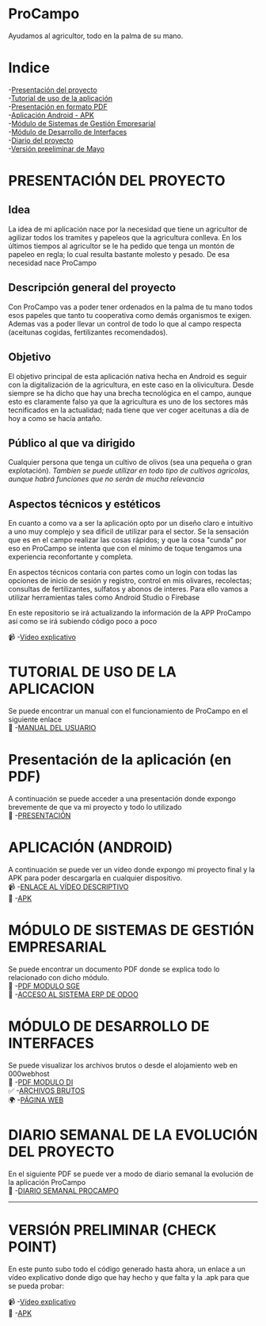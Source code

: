 # ProCampo
Ayudamos al agricultor, todo en la palma de su mano.

# Indice
-[Presentación del proyecto](https://github.com/ivanperezmolina/ProCampo#presentaci%C3%B3n-del-proyecto)<br>
-[Tutorial de uso de la aplicación](https://github.com/ivanperezmolina/ProCampo#tutorial-de-uso-de-la-aplicacion)<br>
-[Presentación en formato PDF](https://github.com/ivanperezmolina/ProCampo#presentaci%C3%B3n-de-la-aplicaci%C3%B3n-en-pdf)<br>
-[Aplicación Android - APK](https://github.com/ivanperezmolina/ProCampo#aplicaci%C3%B3n-android)<br>
-[Módulo de Sistemas de Gestión Empresarial](https://github.com/ivanperezmolina/ProCampo#m%C3%B3dulo-de-sistemas-de-gesti%C3%B3n-empresarial)<br>
-[Módulo de Desarrollo de Interfaces](https://github.com/ivanperezmolina/ProCampo#m%C3%B3dulo-de-desarrollo-de-interfaces)<br>
-[Diario del proyecto](https://github.com/ivanperezmolina/ProCampo#diario-semanal-de-la-evoluci%C3%B3n-del-proyecto)<br>
-[Versión preeliminar de Mayo](https://github.com/ivanperezmolina/ProCampo#versi%C3%B3n-preliminar-check-point)<br>

# PRESENTACIÓN DEL PROYECTO

## Idea
La idea de mi aplicación nace por la necesidad que tiene un agricultor de agilizar todos los tramites y papeleos que la agricultura conlleva.
En los últimos tiempos al agricultor se le ha pedido que tenga un montón de papeleo en regla; lo cual resulta bastante molesto y pesado.
De esa necesidad nace ProCampo

## Descripción general del proyecto
Con ProCampo vas a poder tener ordenados en la palma de tu mano todos esos papeles que tanto tu cooperativa como demás organismos te exigen.
Ademas vas a poder llevar un control de todo lo que al campo respecta (aceitunas cogidas, fertilizantes recomendados).

## Objetivo
El objetivo principal de esta aplicación nativa hecha en Android es seguir con la digitalización de la agricultura, en este caso en la olivicultura.
Desde siempre se ha dicho que hay una brecha tecnológica en el campo, aunque esto es claramente falso ya que la agricultura es uno de los sectores más tecnificados en la actualidad; nada tiene que ver coger aceitunas a día de hoy a como se hacía antaño.

## Público al que va dirigido
Cualquier persona que tenga un cultivo de olivos (sea una pequeña o gran explotación). <i>Tambien se puede utilizar en todo tipo de cultivos agricolas, aunque habrá funciones que no serán de mucha relevancia</i>

## Aspectos técnicos y estéticos
En cuanto a como va a ser la aplicación opto por un diseño claro e intuitivo a uno muy complejo y sea dificil de utilizar para el sector.
Se la sensación que es en el campo realizar las cosas rápidos; y que la cosa "cunda" por eso en ProCampo se intenta que con el mínimo de toque tengamos una experiencia reconfortante y completa.

En aspectos técnicos contaria con partes como un login con todas las opciones de inicio de sesión y registro, control en mis olivares, recolectas; consultas de fertilizantes, sulfatos y abonos de interes. Para ello vamos a utilizar herramientas tales como Android Studio o Firebase

En este repositorio se irá actualizando la información de la APP ProCampo así como se irá subiendo código poco a poco

📹     -[Vídeo explicativo](https://youtu.be/ZRGfduFV4BE)

# TUTORIAL DE USO DE LA APLICACION 
Se puede encontrar un manual con el funcionamiento de ProCampo en el siguiente enlace <br>
🛂      -[MANUAL DEL USUARIO](https://github.com/ivanperezmolina/ProCampo/blob/master/Proyecto%20ProCampo%20Tutorial.pdf)

# Presentación de la aplicación (en PDF)
A continuación se puede acceder a una presentación donde expongo brevemente de que va mi proyecto y todo lo utilizado <br>
💬     -[PRESENTACIÓN](https://github.com/ivanperezmolina/ProCampo/blob/master/Presentacion%20ProCampo.pdf)

# APLICACIÓN (ANDROID)
A continuación se puede ver un vídeo donde expongo mi proyecto final y la APK para poder descargarla en cualquier dispositivo.<br>
📹     -[ENLACE AL VÍDEO DESCRIPTIVO](https://www.youtube.com/watch?v=naKtDZXAVeY)<br>
📱      -[APK]()

# MÓDULO DE SISTEMAS DE GESTIÓN EMPRESARIAL
Se puede encontrar un documento PDF donde se explica todo lo relacionado con dicho módulo.<br>
📃     -[PDF MODULO SGE](https://github.com/ivanperezmolina/ProCampo/blob/master/Proyecto%20ProCampo%20Modulo%20SGE.pdf)<br>
💼     -[ACCESO AL SISTEMA ERP DE ODOO](https://edu-procampo.odoo.com/web/login)

# MÓDULO DE DESARROLLO DE INTERFACES
Se puede visualizar los archivos brutos o desde el alojamiento web en 000webhost<br>
📃     -[PDF MODULO DI](https://github.com/ivanperezmolina/ProCampo/blob/master/Procampo%20DI.pdf)<br>
✅     -[ARCHIVOS BRUTOS](https://github.com/ivanperezmolina/ProCampo/tree/master/disennointerfaz)<br>
🌍     -[PÁGINA WEB](https://procampoivan.000webhostapp.com/)



# DIARIO SEMANAL DE LA EVOLUCIÓN DEL PROYECTO
En el siguiente PDF se puede ver a modo de diario semanal la evolución de la aplicación ProCampo <br>
📰     -[DIARIO SEMANAL PROCAMPO](https://github.com/ivanperezmolina/ProCampo/blob/master/DIARIO%20SEMANAL%20DE%20LA%20EVOLUCI%C3%93N%20DEL%20PROYECTO.pdf)


<hr>

# VERSIÓN PRELIMINAR (CHECK POINT)

En este punto subo todo el código generado hasta ahora, un enlace a un vídeo explicativo donde digo que hay hecho y que falta y la .apk para que se pueda probar:

📹      -[Vídeo explicativo](https://youtu.be/oPF7jsJAuIk) <br>
📳      -[APK](https://github.com/ivanperezmolina/ProCampo/blob/master/app-release.apk)


